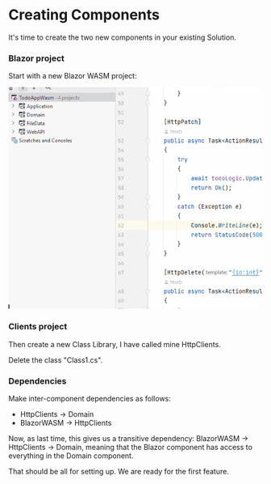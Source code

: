 # Creating Components

It's time to create the two new components in your existing Solution.

### Blazor project
Start with a new Blazor WASM project:

![](Resources/CreateBlazorProject.gif)


### Clients project
Then create a new Class Library, I have called mine HttpClients.

Delete the class "Class1.cs".

### Dependencies

Make inter-component dependencies as follows:

* HttpClients -> Domain
* BlazorWASM -> HttpClients

Now, as last time, this gives us a transitive dependency: BlazorWASM -> HttpClients -> Domain, meaning that the Blazor component has access to everything in the Domain component.

That should be all for setting up. We are ready for the first feature.